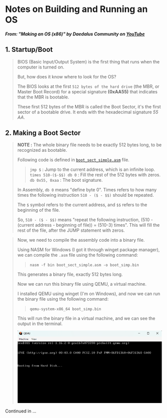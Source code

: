 # Notes on Building and Running an OS
##### From: "Making an OS (x86)" by _**Daedalus Community**_ on [YouTube](https://www.youtube.com/watch?v=MwPjvJ9ulSc&list=PLm3B56ql_akNcvH8vvJRYOc7TbYhRs19M&ab_channel=DaedalusCommunity)


## 1. Startup/Boot

> BIOS (Basic Input/Output System) is the first thing that runs when the computer is turned on.
>
> But, how does it know where to look for the OS?
>
> The BIOS looks at the first `512 bytes of the hard drive` (the MBR, or Master Boot Record) for a special signature **(0xAA55)** that indicates that the MBR is bootable.
>
> These first 512 bytes of the MBR is called the Boot Sector, it's the first sector of a bootable drive. It ends with the hexadecimal signature *55* *AA*.
>

## 2. Making a Boot Sector

> **NOTE :** The whole binary file needs to be exactly 512 bytes long, to be recognized as bootable.
>
> Following code is defined in <a href="/boot_sect_simple.asm">`boot_sect_simple.asm`</a> file.
>
> > `jmp $` : Jump to the current address, which is an infinite loop.<br>
> > `times 510-($-$$) db 0` : Fill the rest of the 512 bytes with zeros.<br>
> > `db 0x55, 0xaa` : The boot signature.
> 
> In Assembly, `db 0` means "define byte 0". Times refers to how many times the following instruction `510 - ($ - $$)` should be repeated. 
>
> The `$` symbol refers to the current address, and `$$` refers to the beginning of the file. 
>
> So, `510 - ($ - $$)` means "repeat the following instruction, (510 - (current address - beginning of file)) = (510-3) times". This will fill the rest of the file, after the JUMP statement with zeros.

> Now, we need to compile the assembly code into a binary file.
>
> Using NASM for Windows (I got it through winget package manager), we can compile the `.asm` file using the following command:
> > `nasm -f bin boot_sect_simple.asm -o boot_simp.bin`
>
> This generates a binary file, exactly 512 bytes long.
>
> Now we can run this binary file using QEMU, a virtual machine.
>
> I installed QEMU using winget (I'm on Windows), and now we can run the binary file using the following command:
> > `qemu-system-x86_64 boot_simp.bin`
>
> This will run the binary file in a virtual machine, and we can see the output in the terminal.
>
> ![first boot](image.png)


Continued in <a href="/"></a>...